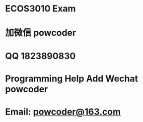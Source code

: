 # ECOS3010 Exam
# 加微信 powcoder

# QQ 1823890830

# Programming Help Add Wechat powcoder

# Email: powcoder@163.com

